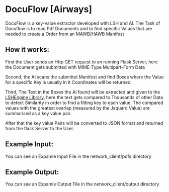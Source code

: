 # DocuFlow [Airways]

DocuFlow is a key-value extractor developed with LSH and AI.
The Task of Docuflow is to read Pdf Documents and to find specific Values that are needed to create a Order from an MAWB/HAWB Manifest

## How it works:

First the User sends an Http GET request to an running Flask Server, here the Document gets submitted with MIME-Type Multipart-Form Data

Second, the AI scans the submittet Manifest and find Boxes where the Value for a specific Key is usually in it Coordinates will be returned.

Third, The Text in the Boxes the AI found will be extracted and given to the [LSHEngine Library](https://github.com/Muvels/LSHEngine), here the text gets compared to Thousands of other Data to detect Similarity in order to find a fitting key to each value. The compared values with the greatest overlap (measured by the Jaquard Value) are summarised as a key value pair.

After that the key value Pairs will be converted to JSON format and returned from the flask Server to the User.

## Example Input:

You can see an Expamle Input File in the network_client/pdfs directory

## Example Output:

You can see an Expamle Output File in the network_client/output directory





